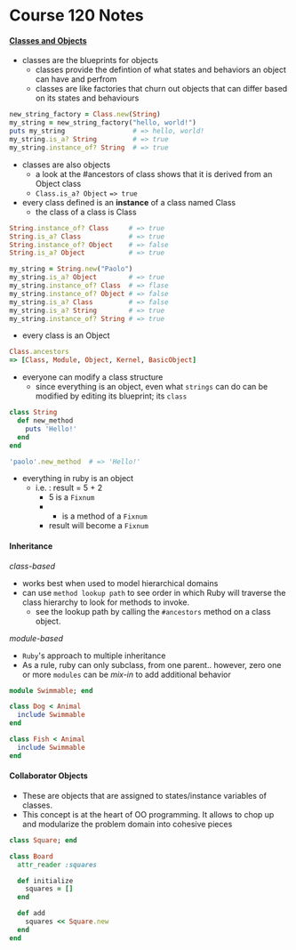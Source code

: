 # Course 120 Notes

#### [Classes and Objects](http://www.rubyfleebie.com/3-steps-to-understand-how-classes-and-objects-work-in-ruby/)

* classes are the blueprints for objects
  * classes provide the defintion of what states and behaviors an object can have and perfrom
  * classes are like factories that churn out objects that can differ based on its states and behaviours
```ruby
new_string_factory = Class.new(String)
my_string = new_string_factory("hello, world!")
puts my_string                 # => hello, world!
my_string.is_a? String         # => true
my_string.instance_of? String  # => true
```
* classes are also objects
  * a look at the #ancestors of class shows that it is derived from an Object class
  * `Class.is_a? Object` `=> true`
* every class defined is an **instance** of a class named Class
  * the class of a class is Class
```ruby
String.instance_of? Class     # => true
String.is_a? Class            # => true
String.instance_of? Object    # => false
String.is_a? Object           # => true

my_string = String.new("Paolo")
my_string.is_a? Object        # => true
my_string.instance_of? Class  # => flase
my_string.instance_of? Object # => false
my_string.is_a? Class         # => false
my_string.is_a? String        # => true
my_string.instance_of? String # => true
```
* every class is an Object
```ruby
Class.ancestors
=> [Class, Module, Object, Kernel, BasicObject]
```
* everyone can modify a class structure
  * since everything is an object, even what `strings` can do can be modified by editing its blueprint; its `class`
```ruby
class String
  def new_method
    puts 'Hello!'
  end
end

'paolo'.new_method  # => 'Hello!'
```
* everything in ruby is an object
  * i.e. : result = 5 + 2
    * 5 is a `Fixnum`
    * + is a method of a `Fixnum`
    * result will become a `Fixnum`

#### Inheritance

*class-based*

* works best when used to model hierarchical domains
* can use `method lookup path` to see order in which Ruby will traverse the class hierarchy to look for methods to invoke.
  * see the lookup path by calling the `#ancestors` method on a class object.

*module-based*

* `Ruby`'s approach to multiple inheritance
* As a rule, ruby can only subclass, from one parent.. however, zero one or more `modules` can be *mix-in* to add additional behavior
```ruby
module Swimmable; end

class Dog < Animal
  include Swimmable
end

class Fish < Animal
  include Swimmable
end
```

#### Collaborator Objects

* These are objects that are assigned to states/instance variables of classes.
* This concept is at the heart of OO programming. It allows to chop up and modularize the problem domain into cohesive pieces
```ruby
class Square; end

class Board
  attr_reader :squares

  def initialize
    squares = []
  end

  def add
    squares << Square.new
  end
end
```
